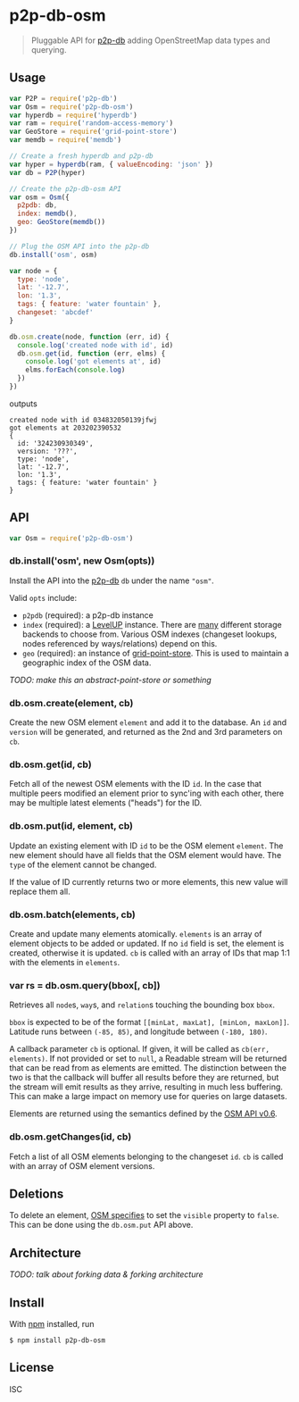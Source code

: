# p2p-db-osm

> Pluggable API for [p2p-db][p2p-db] adding OpenStreetMap data types and
> querying.

## Usage

```js
var P2P = require('p2p-db')
var Osm = require('p2p-db-osm')
var hyperdb = require('hyperdb')
var ram = require('random-access-memory')
var GeoStore = require('grid-point-store')
var memdb = require('memdb')

// Create a fresh hyperdb and p2p-db
var hyper = hyperdb(ram, { valueEncoding: 'json' })
var db = P2P(hyper)

// Create the p2p-db-osm API
var osm = Osm({
  p2pdb: db,
  index: memdb(),
  geo: GeoStore(memdb())
})

// Plug the OSM API into the p2p-db
db.install('osm', osm)

var node = {
  type: 'node',
  lat: '-12.7',
  lon: '1.3',
  tags: { feature: 'water fountain' },
  changeset: 'abcdef'
}

db.osm.create(node, function (err, id) {
  console.log('created node with id', id)
  db.osm.get(id, function (err, elms) {
    console.log('got elements at', id)
    elms.forEach(console.log)
  })
})
```

outputs

```
created node with id 034832050139jfwj
got elements at 203202390532
{
  id: '324230930349',
  version: '???',
  type: 'node',
  lat: '-12.7',
  lon: '1.3',
  tags: { feature: 'water fountain' }
}
```

## API

```js
var Osm = require('p2p-db-osm')
```

### db.install('osm', new Osm(opts))

Install the API into the [p2p-db](p2p-db) `db` under the name `"osm"`.

Valid `opts` include:

- `p2pdb` (required): a p2p-db instance
- `index` (required): a [LevelUP](https://github.com/level/levelup) instance. There are [many](https://github.com/Level/levelup/wiki/Modules#storage) different storage backends to choose from. Various OSM indexes (changeset lookups, nodes referenced by ways/relations) depend on this.
- `geo` (required): an instance of [grid-point-store](https://github.com/noffle/grid-point-store). This is used to maintain a geographic index of the OSM data.

*TODO: make this an abstract-point-store or something*

### db.osm.create(element, cb)

Create the new OSM element `element` and add it to the database. An `id` and
`version` will be generated, and returned as the 2nd and 3rd parameters on `cb`.

### db.osm.get(id, cb)

Fetch all of the newest OSM elements with the ID `id`. In the case that multiple
peers modified an element prior to sync'ing with each other, there may be
multiple latest elements ("heads") for the ID.

### db.osm.put(id, element, cb)

Update an existing element with ID `id` to be the OSM element `element`. The new
element should have all fields that the OSM element would have. The `type` of
the element cannot be changed.

If the value of ID currently returns two or more elements, this new value will
replace them all.

### db.osm.batch(elements, cb)

Create and update many elements atomically. `elements` is an array of element
objects to be added or updated. If no `id` field is set, the element is created,
otherwise it is updated. `cb` is called with an array of IDs that map 1:1 with
the elements in `elements`.

### var rs = db.osm.query(bbox[, cb])

Retrieves all `node`s, `way`s, and `relation`s touching the bounding box `bbox`.

`bbox` is expected to be of the format `[[minLat, maxLat], [minLon, maxLon]]`.
Latitude runs between `(-85, 85)`, and longitude between `(-180, 180)`.

A callback parameter `cb` is optional. If given, it will be called as
`cb(err, elements)`. If not provided or set to `null`, a Readable stream will be
returned that can be read from as elements are emitted. The distinction between
the two is that the callback will buffer all results before they are returned,
but the stream will emit results as they arrive, resulting in much less
buffering. This can make a large impact on memory use for queries on large
datasets.

Elements are returned using the semantics defined by the [OSM API v0.6](https://wiki.openstreetmap.org/wiki/API_v0.6#Retrieving_map_data_by_bounding_box:_GET_.2Fapi.2F0.6.2Fmap).

### db.osm.getChanges(id, cb)

Fetch a list of all OSM elements belonging to the changeset `id`. `cb` is called
with an array of OSM element versions.

## Deletions

To delete an element, [OSM
specifies](https://wiki.openstreetmap.org/wiki/Elements#Common_attributes) to
set the `visible` property to `false`. This can be done using the `db.osm.put`
API above.

## Architecture

*TODO: talk about forking data & forking architecture*

## Install

With [npm](https://npmjs.org/) installed, run

```
$ npm install p2p-db-osm
```

## License

ISC

[p2p-db]: https://github.com/noffle/p2p-db


